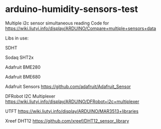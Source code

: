 # arduino-humidity-sensors-test
Multiple i2c sensor simultaneous reading
Code for https://wiki.liutyi.info/display/ARDUINO/Compare+multiple+sensors+data

Libs in use:

SDHT

Sodaq SHT2x

Adafruit BME280

Adafruit BME680

Adafruit Sensors https://github.com/adafruit/Adafruit_Sensor

DFRobot I2C Multiplexer https://wiki.liutyi.info/display/ARDUINO/DFRobot+i2c+multiplexer

UTFT https://wiki.liutyi.info/display/ARDUINO/MAR3513+libraries

Xreef DHT12 https://github.com/xreef/DHT12_sensor_library
